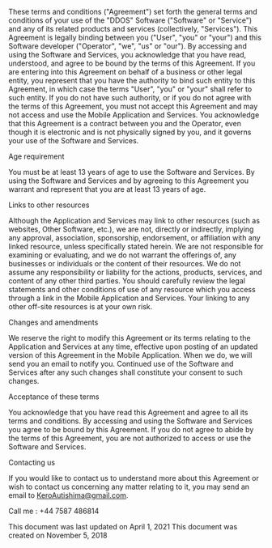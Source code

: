 These terms and conditions ("Agreement") set forth the general terms and conditions of your use of the "DDOS" Software ("Software" or "Service") and any of its related products and services (collectively, "Services"). This Agreement is legally binding between you ("User", "you" or "your") and this Software developer ("Operator", "we", "us" or "our"). By accessing and using the Software and Services, you acknowledge that you have read, understood, and agree to be bound by the terms of this Agreement. If you are entering into this Agreement on behalf of a business or other legal entity, you represent that you have the authority to bind such entity to this Agreement, in which case the terms "User", "you" or "your" shall refer to such entity. If you do not have such authority, or if you do not agree with the terms of this Agreement, you must not accept this Agreement and may not access and use the Mobile Application and Services. You acknowledge that this Agreement is a contract between you and the Operator, even though it is electronic and is not physically signed by you, and it governs your use of the Software and Services.

Age requirement

You must be at least 13 years of age to use the Software and Services. By using the Software and Services and by agreeing to this Agreement you warrant and represent that you are at least 13 years of age.

Links to other resources

Although the Application and Services may link to other resources (such as websites, Other Software, etc.), we are not, directly or indirectly, implying any approval, association, sponsorship, endorsement, or affiliation with any linked resource, unless specifically stated herein. We are not responsible for examining or evaluating, and we do not warrant the offerings of, any businesses or individuals or the content of their resources. We do not assume any responsibility or liability for the actions, products, services, and content of any other third parties. You should carefully review the legal statements and other conditions of use of any resource which you access through a link in the Mobile Application and Services. Your linking to any other off-site resources is at your own risk.

Changes and amendments

We reserve the right to modify this Agreement or its terms relating to the Application and Services at any time, effective upon posting of an updated version of this Agreement in the Mobile Application. When we do, we will send you an email to notify you. Continued use of the Software and Services after any such changes shall constitute your consent to such changes.

Acceptance of these terms

You acknowledge that you have read this Agreement and agree to all its terms and conditions. By accessing and using the Software and Services you agree to be bound by this Agreement. If you do not agree to abide by the terms of this Agreement, you are not authorized to access or use the Software and Services.

Contacting us

If you would like to contact us to understand more about this Agreement or wish to contact us concerning any matter relating to it, you may send an email to KeroAutishima@gmail.com.

Call me : +44 7587 486814

This document was last updated on April 1, 2021
This document was created on November 5, 2018
